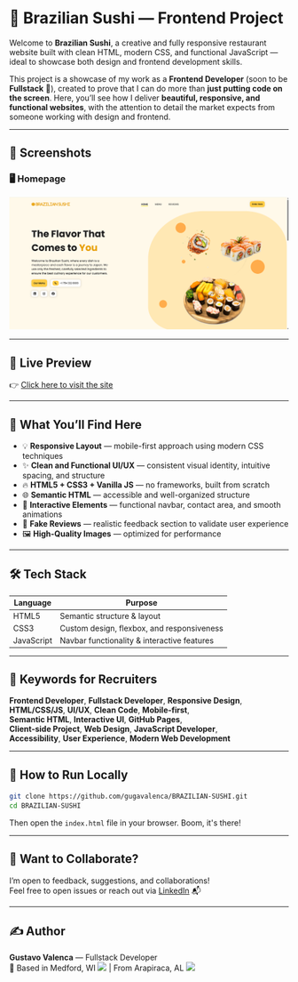 # 🍣 Brazilian Sushi — Frontend Project

Welcome to **Brazilian Sushi**, a creative and fully responsive restaurant website built with clean HTML, modern CSS, and functional JavaScript — ideal to showcase both design and frontend development skills.  

This project is a showcase of my work as a **Frontend Developer** (soon to be **Fullstack** 👀), created to prove that I can do more than **just putting code on the screen**. Here, you’ll see how I deliver **beautiful, responsive, and functional websites**, with the attention to detail the market expects from someone working with design and frontend.

---


## 📸 Screenshots

### 🖥️ Homepage  
![Homepage Screenshot](images/home.png)



---

## 🚀 Live Preview

👉 [Click here to visit the site](https://gugavalenca.github.io/BRAZILIAN-SUSHI/)

---

## 🧠 What You’ll Find Here

- 💡 **Responsive Layout** — mobile-first approach using modern CSS techniques  
- ✨ **Clean and Functional UI/UX** — consistent visual identity, intuitive spacing, and structure  
- 🔥 **HTML5 + CSS3 + Vanilla JS** — no frameworks, built from scratch  
- 🌐 **Semantic HTML** — accessible and well-organized structure  
- 🎯 **Interactive Elements** — functional navbar, contact area, and smooth animations  
- 💬 **Fake Reviews** — realistic feedback section to validate user experience  
- 🖼️ **High-Quality Images** — optimized for performance

---

## 🛠️ Tech Stack

| Language   | Purpose                                    |
|------------|--------------------------------------------|
| HTML5      | Semantic structure & layout                |
| CSS3       | Custom design, flexbox, and responsiveness |
| JavaScript | Navbar functionality & interactive features|

---

## 📌 Keywords for Recruiters

**Frontend Developer**, **Fullstack Developer**, **Responsive Design**,  
**HTML/CSS/JS**, **UI/UX**, **Clean Code**, **Mobile-first**,  
**Semantic HTML**, **Interactive UI**, **GitHub Pages**,  
**Client-side Project**, **Web Design**, **JavaScript Developer**,  
**Accessibility**, **User Experience**, **Modern Web Development**

---

## 🧪 How to Run Locally

```bash
git clone https://github.com/gugavalenca/BRAZILIAN-SUSHI.git
cd BRAZILIAN-SUSHI
```

Then open the `index.html` file in your browser. Boom, it's there!


---

## 🤝 Want to Collaborate?

I’m open to feedback, suggestions, and collaborations!  
Feel free to open issues or reach out via [LinkedIn](https://www.linkedin.com/in/gugavalenca) 📬

---

## ✍️ Author

**Gustavo Valenca** — Fullstack Developer  
📍   Based in Medford, WI <img src="https://flagcdn.com/us.svg" width="20"> |  From Arapiraca, AL <img src="https://flagcdn.com/br.svg" width="20">
